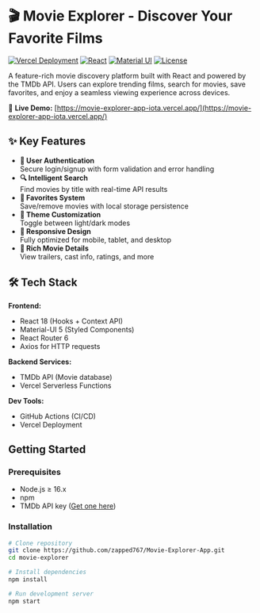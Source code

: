 # 🎬 Movie Explorer - Discover Your Favorite Films

[![Vercel Deployment](https://img.shields.io/badge/Deployed_on-Vercel-black?logo=vercel&style=for-the-badge)](https://movie-explorer-app-iota.vercel.app/)
[![React](https://img.shields.io/badge/React-18.2-%2361DAFB?logo=react)](https://reactjs.org)
[![Material UI](https://img.shields.io/badge/Material_UI-5.14-%230081CB?logo=mui)](https://mui.com)
[![License](https://img.shields.io/badge/License-MIT-green.svg)](LICENSE)

A feature-rich movie discovery platform built with React and powered by the TMDb API. Users can explore trending films, search for movies, save favorites, and enjoy a seamless viewing experience across devices.

🔗 **Live Demo:** [https://movie-explorer-app-iota.vercel.app/](https://movie-explorer-app-iota.vercel.app/)


## ✨ Key Features

- **🔐 User Authentication**  
  Secure login/signup with form validation and error handling
- **🔍 Intelligent Search**  
  Find movies by title with real-time API results
- **💖 Favorites System**  
  Save/remove movies with local storage persistence
- **🎨 Theme Customization**  
  Toggle between light/dark modes
- **📱 Responsive Design**  
  Fully optimized for mobile, tablet, and desktop
- **🎥 Rich Movie Details**  
  View trailers, cast info, ratings, and more

## 🛠️ Tech Stack

**Frontend:**
- React 18 (Hooks + Context API)
- Material-UI 5 (Styled Components)
- React Router 6
- Axios for HTTP requests

**Backend Services:**
- TMDb API (Movie database)
- Vercel Serverless Functions

**Dev Tools:**
- GitHub Actions (CI/CD)
- Vercel Deployment

##  Getting Started

### Prerequisites
- Node.js ≥ 16.x
- npm
- TMDb API key ([Get one here](https://www.themoviedb.org/settings/api))

### Installation
```bash
# Clone repository
git clone https://github.com/zapped767/Movie-Explorer-App.git
cd movie-explorer

# Install dependencies
npm install

# Run development server
npm start
